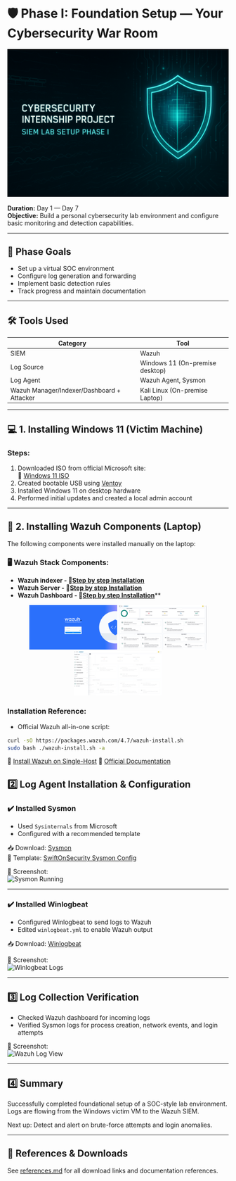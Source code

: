 # 🛡️ Phase I: Foundation Setup — Your Cybersecurity War Room
![](./assets/Phase_1.png)

**Duration:** Day 1 — Day 7  
**Objective:** Build a personal cybersecurity lab environment and configure basic monitoring and detection capabilities.

---

## 🎯 Phase Goals

- Set up a virtual SOC environment
- Configure log generation and forwarding
- Implement basic detection rules
- Track progress and maintain documentation

---

## 🛠️ Tools Used

| Category        | Tool              |
|----------------|-------------------|
| SIEM            | Wazuh             |
| Log Source      | Windows 11 (On-premise desktop)   |
| Log Agent       | Wazuh Agent, Sysmon|
| Wazuh Manager/Indexer/Dashboard + Attacker | Kali Linux (On-premise Laptop) |

---

## 💻 1. Installing Windows 11 (Victim Machine)

### Steps:
1. Downloaded ISO from official Microsoft site:  
   🔗 [Windows 11 ISO](https://www.microsoft.com/en-us/software-download/windows11)
2. Created bootable USB using [Ventoy](https://www.ventoy.net/en/download.html)
3. Installed Windows 11 on desktop hardware
4. Performed initial updates and created a local admin account

---

## 🧰 2. Installing Wazuh Components (Laptop)

The following components were installed manually on the laptop:

### 🖥️ Wazuh Stack Components:
- **Wazuh indexer - 🔗[Step by step Installation](https://documentation.wazuh.com/current/installation-guide/wazuh-indexer/step-by-step.html)**
- **Wazuh Server -  🔗[Step by step Installation](https://documentation.wazuh.com/current/installation-guide/wazuh-server/step-by-step.html)**
- **Wazuh Dashboard - 🔗[Step by step Installation](https://documentation.wazuh.com/current/installation-guide/wazuh-dashboard/step-by-step.html)****

<p align="center">
  <img src="/assets/Login.png" alt="Image 1" width="200"/>
  <img src="/assets/dash_home.png" alt="Image 2" width="200"/>
  <img src="/assets/dash_home1.png" alt="Image 2" width="200"/>
</p>


### Installation Reference:
- Official Wazuh all-in-one script:  
```bash
curl -sO https://packages.wazuh.com/4.7/wazuh-install.sh
sudo bash ./wazuh-install.sh -a
```
  🔗 [Install Wazuh on Single-Host](https://documentation.wazuh.com/current/installation-guide/installing-wazuh-server/wazuh-single-node/index.html)
🔗 [Official Documentation](https://documentation.wazuh.com/current/installation-guide/installing-wazuh-server/wazuh-single-node/index.html)



## 2️⃣ Log Agent Installation & Configuration

### ✔️ Installed Sysmon
- Used `Sysinternals` from Microsoft
- Configured with a recommended template

📥 Download: [Sysmon](https://learn.microsoft.com/en-us/sysinternals/downloads/sysmon)  
📄 Template: [SwiftOnSecurity Sysmon Config](https://github.com/SwiftOnSecurity/sysmon-config)

📸 Screenshot:  
![Sysmon Running](./screenshots/sysmon_running.png)

---

### ✔️ Installed Winlogbeat
- Configured Winlogbeat to send logs to Wazuh
- Edited `winlogbeat.yml` to enable Wazuh output

📥 Download: [Winlogbeat](https://www.elastic.co/downloads/beats/winlogbeat)

📸 Screenshot:  
![Winlogbeat Logs](./screenshots/winlogbeat_logs.png)

---

## 3️⃣ Log Collection Verification

- Checked Wazuh dashboard for incoming logs
- Verified Sysmon logs for process creation, network events, and login attempts

📸 Screenshot:  
![Wazuh Log View](./screenshots/wazuh_log_view.png)

---

## 4️⃣ Summary

Successfully completed foundational setup of a SOC-style lab environment. Logs are flowing from the Windows victim VM to the Wazuh SIEM.

Next up: Detect and alert on brute-force attempts and login anomalies.

---

## 🔗 References & Downloads

See [references.md](./references.md) for all download links and documentation references.
